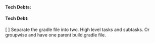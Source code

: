 #### Tech Debts: 

#### Tech Debt: 
[ ] Separate the gradle file into two. High level tasks and subtasks. Or groupwise and have one parent build.gradle file. 
